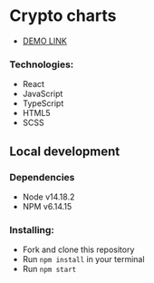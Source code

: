 <h1>Crypto charts</h1>
<ul>
  <li><a href="https://vladbrynzia.github.io/cryptoChart-tt/" taget="_blank">DEMO LINK</a></li>
</ul>
<h3>Technologies:</h3>
<ul>
  <li>
    React
  </li>
  <li>
    JavaScript
  </li>
  <li>
    TypeScript
  </li>
  <li>
    HTML5
  </li>
  <li>
    SCSS
  </li>
</ul>

<h2>Local development</h2>
<h3>Dependencies</h3>
<ul>
  <li>Node v14.18.2</li>
  <li>NPM v6.14.15</li>
</ul>

<h3>Installing:</h3>
<ul>
  <li>Fork and clone this repository</li>
  <li>Run <code>npm install</code> in your terminal</li>
  <li>Run <code>npm start</code></li>









